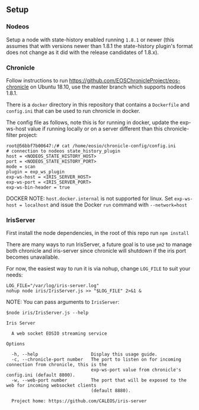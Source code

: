 ## Setup

### Nodeos

Setup a node with state-history enabled running `1.8.1` or newer (this assumes that with versions newer than 1.8.1 the state-history plugin's format does not change as it did with the release candidates of 1.8.x).

### Chronicle

Follow instructions to run https://github.com/EOSChronicleProject/eos-chronicle on Ubuntu 18.10, use the master branch which supports nodeos 1.8.1.

There is a `docker` directory in this repository that contains a `Dockerfile` and `config.ini` that can be used to run chronicle in docker.

The config file as follows, note this is for running in docker, update the exp-ws-host value if running locally or on a server different than this chronicle-filter project:

```
root@56bbf7b00647:/# cat /home/eosio/chronicle-config/config.ini
# connection to nodeos state_history_plugin
host = <NODEOS_STATE_HISTORY_HOST>
port = <NODEOS_STATE_HISTORY_PORT>
mode = scan
plugin = exp_ws_plugin
exp-ws-host = <IRIS_SERVER_HOST>
exp-ws-port = <IRIS_SERVER_PORT>
exp-ws-bin-header = true
```

DOCKER NOTE: `host.docker.internal` is not supported for linux. Set `exp-ws-host = localhost` and issue the Docker `run` command with `--network=host`

### IrisServer

First install the node dependencies, in the root of this repo run `npm install`

There are many ways to run IrisServer, a future goal is to use `pm2` to manage both chronicle and iris-server since chronicle will shutdown if the iris port becomes unavailable.

For now, the easiest way to run it is via nohup, change `LOG_FILE` to suit your needs:

```
LOG_FILE="/var/log/iris-server.log"
nohup node iris/IrisServer.js >> "$LOG_FILE" 2>&1 &
```

NOTE: You can pass arguments to `IrisServer`:

```
$node iris/IrisServer.js --help

Iris Server

  A web socket EOSIO streaming service

Options

  -h, --help                    Display this usage guide.
  -c, --chronicle-port number   The port to listen on for incoming connection from chronicle, this is the
                                exp-ws-port value from chronicle's config.ini (default 8800).
  -w, --web-port number         The port that will be exposed to the web for incoming websocket clients
                                (default 8880).

  Project home: https://github.com/CALEOS/iris-server
```